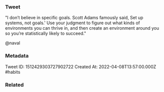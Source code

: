 ### Tweet
"I don’t believe in specific goals. Scott Adams famously said, Set up systems, not goals.' Use your judgment to figure out what kinds of environments you can thrive in, and then create an environment around you so you’re statistically likely to succeed."

@naval

### Metadata
Tweet ID: 1512429303727902722
Created At: 2022-04-08T13:57:00.000Z
#habits 

### Related

